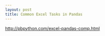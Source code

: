 ```yaml
---
layout: post
title: Common Excel Tasks in Pandas
---
```


http://pbpython.com/excel-pandas-comp.html
